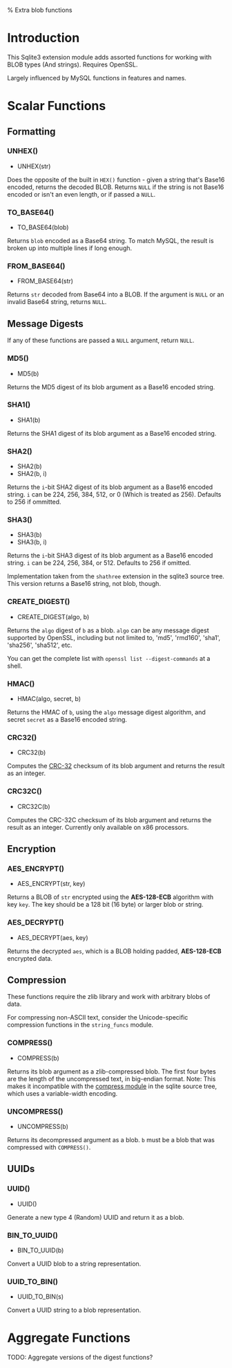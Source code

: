 % Extra blob functions

Introduction
============

This Sqlite3 extension module adds assorted functions for working with
BLOB types (And strings). Requires OpenSSL.

Largely influenced by MySQL functions in features and names.

Scalar Functions
================

Formatting
----------

### UNHEX()

* UNHEX(str)

Does the opposite of the built in `HEX()` function - given a string
that's Base16 encoded, returns the decoded BLOB. Returns `NULL` if
the string is not Base16 encoded or isn't an even length, or if
passed a `NULL`.

### TO_BASE64()

* TO_BASE64(blob)

Returns `blob` encoded as a Base64 string. To match MySQL, the result
is broken up into multiple lines if long enough.

### FROM_BASE64()

* FROM_BASE64(str)

Returns `str` decoded from Base64 into a BLOB. If the argument is
`NULL` or an invalid Base64 string, returns `NULL`.

Message Digests
---------------

If any of these functions are passed a `NULL` argument, return `NULL`.

### MD5() ###

* MD5(b)

Returns the MD5 digest of its blob argument as a Base16 encoded string.

### SHA1() ####

* SHA1(b)

Returns the SHA1 digest of its blob argument as a Base16 encoded string.

### SHA2() ####

* SHA2(b)
* SHA2(b, i)

Returns the `i`-bit SHA2 digest of its blob argument as a Base16
encoded string. `i` can be 224, 256, 384, 512, or 0 (Which is treated
as 256). Defaults to 256 if ommitted.

### SHA3() ###

* SHA3(b)
* SHA3(b, i)

Returns the `i`-bit SHA3 digest of its blob argument as a Base16
encoded string.  `i` can be 224, 256, 384, or 512. Defaults to 256 if
omitted.

Implementation taken from the `shathree` extension in the sqlite3
source tree. This version returns a Base16 string, not blob, though.

### CREATE_DIGEST()

* CREATE_DIGEST(algo, b)

Returns the `algo` digest of `b` as a blob. `algo` can be any message
digest supported by OpenSSL, including but not limited to, 'md5', 'rmd160',
'sha1', 'sha256', 'sha512', etc.

You can get the complete list with `openssl list --digest-commands` at
a shell.

### HMAC()

* HMAC(algo, secret, b)

Returns the HMAC of `b`, using the `algo` message digest algorithm,
and secret `secret` as a Base16 encoded string.

### CRC32()

* CRC32(b)

Computes the [CRC-32] checksum of its blob argument and returns the
result as an integer.

[CRC-32]: https://en.wikipedia.org/wiki/Cyclic_redundancy_check

### CRC32C()

* CRC32C(b)

Computes the CRC-32C checksum of its blob argument and returns the
result as an integer. Currently only available on x86 processors.

Encryption
----------

### AES_ENCRYPT()

* AES_ENCRYPT(str, key)

Returns a BLOB of `str` encrypted using the **AES-128-ECB** algorithm
with key `key`. The key should be a 128 bit (16 byte) or larger blob
or string.

### AES_DECRYPT()

* AES_DECRYPT(aes, key)

Returns the decrypted `aes`, which is a BLOB holding padded,
**AES-128-ECB** encrypted data.

Compression
-----------

These functions require the zlib library and work with arbitrary blobs
of data.

For compressing non-ASCII text, consider the Unicode-specific
compression functions in the `string_funcs` module.

### COMPRESS()

* COMPRESS(b)

Returns its blob argument as a zlib-compressed blob. The first four
bytes are the length of the uncompressed text, in big-endian
format. Note: This makes it incompatible with the [compress module] in
the sqlite source tree, which uses a variable-width encoding.

[compress module]: https://www3.sqlite.org/cgi/src/artifact/dd4f8a6d0baccff3

### UNCOMPRESS()

* UNCOMPRESS(b)

Returns its decompressed argument as a blob. `b` must be a blob that
was compressed with `COMPRESS()`.

UUIDs
-----

### UUID()

* UUID()

Generate a new type 4 (Random) UUID and return it as a blob.

### BIN_TO_UUID()

* BIN\_TO\_UUID(b)

Convert a UUID blob to a string representation.

### UUID_TO_BIN()

* UUID\_TO\_BIN(s)

Convert a UUID string to a blob representation.

Aggregate Functions
===================

TODO: Aggregate versions of the digest functions?
